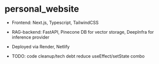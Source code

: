 # personal_website

- Frontend: Next.js, Typescript, TailwindCSS
- RAG-backend: FastAPI, Pinecone DB for vector storage, DeepInfra for inference provider
- Deployed via Render, Netlify

- TODO: code cleanup/tech debt reduce useEffect/setState combo
